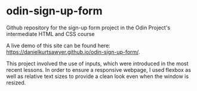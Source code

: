 # odin-sign-up-form
Github repository for the sign-up form project in the Odin Project's intermediate HTML and CSS course

A live demo of this site can be found here: https://danielkurtsawyer.github.io/odin-sign-up-form/.

This project involved the use of inputs, which were introduced in the most recent lessons. 
In order to ensure a responsive webpage, I used flexbox as well as relative text sizes to provide a clean look even when the window is resized. 
